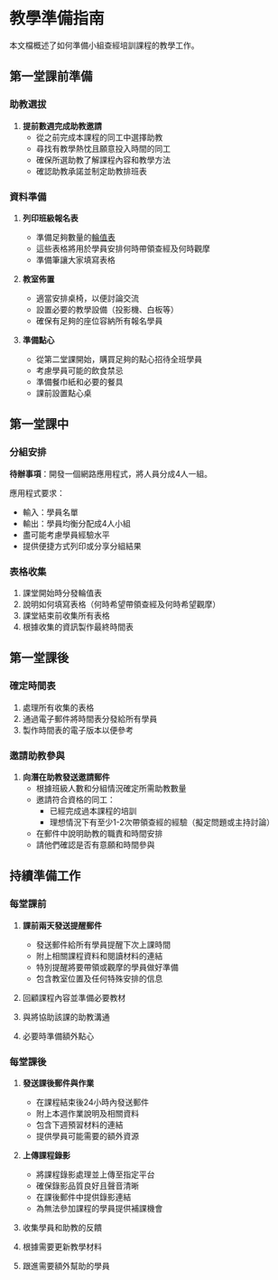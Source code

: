# 教學準備指南

本文檔概述了如何準備小組查經培訓課程的教學工作。

## 第一堂課前準備

### 助教選拔

1. **提前數週完成助教邀請**
   - 從之前完成本課程的同工中選擇助教
   - 尋找有教學熱忱且願意投入時間的同工
   - 確保所選助教了解課程內容和教學方法
   - 確認助教承諾並制定助教排班表

### 資料準備

1. **列印班級報名表**
   - 準備足夠數量的[輪值表](https://docs.google.com/document/d/1jERo05SlaO2CEmdAoZC2BRji3vBARIRoWIytV80N66g/edit?usp=sharing)
   - 這些表格將用於學員安排何時帶領查經及何時觀摩
   - 準備筆讓大家填寫表格

2. **教室佈置**
   - 適當安排桌椅，以便討論交流
   - 設置必要的教學設備（投影機、白板等）
   - 確保有足夠的座位容納所有報名學員

3. **準備點心**
   - 從第二堂課開始，購買足夠的點心招待全班學員
   - 考慮學員可能的飲食禁忌
   - 準備餐巾紙和必要的餐具
   - 課前設置點心桌

## 第一堂課中

### 分組安排

**待辦事項**：開發一個網路應用程式，將人員分成4人一組。

應用程式要求：

- 輸入：學員名單
- 輸出：學員均衡分配成4人小組
- 盡可能考慮學員經驗水平
- 提供便捷方式列印或分享分組結果

### 表格收集

1. 課堂開始時分發輪值表
2. 說明如何填寫表格（何時希望帶領查經及何時希望觀摩）
3. 課堂結束前收集所有表格
4. 根據收集的資訊製作最終時間表

## 第一堂課後

### 確定時間表

1. 處理所有收集的表格
2. 通過電子郵件將時間表分發給所有學員
3. 製作時間表的電子版本以便參考

### 邀請助教參與

1. **向潛在助教發送邀請郵件**
   - 根據班級人數和分組情況確定所需助教數量
   - 邀請符合資格的同工：
     - 已經完成過本課程的培訓
     - 理想情況下有至少1-2次帶領查經的經驗（擬定問題或主持討論）
   - 在郵件中說明助教的職責和時間安排
   - 請他們確認是否有意願和時間參與

## 持續準備工作

### 每堂課前

1. **課前兩天發送提醒郵件**
   - 發送郵件給所有學員提醒下次上課時間
   - 附上相關課程資料和閱讀材料的連結
   - 特別提醒將要帶領或觀摩的學員做好準備
   - 包含教室位置及任何特殊安排的信息

2. 回顧課程內容並準備必要教材
3. 與將協助該課的助教溝通
4. 必要時準備額外點心

### 每堂課後

1. **發送課後郵件與作業**
   - 在課程結束後24小時內發送郵件
   - 附上本週作業說明及相關資料
   - 包含下週預習材料的連結
   - 提供學員可能需要的額外資源

2. **上傳課程錄影**
   - 將課程錄影處理並上傳至指定平台
   - 確保錄影品質良好且聲音清晰
   - 在課後郵件中提供錄影連結
   - 為無法參加課程的學員提供補課機會

3. 收集學員和助教的反饋
4. 根據需要更新教學材料
5. 跟進需要額外幫助的學員
